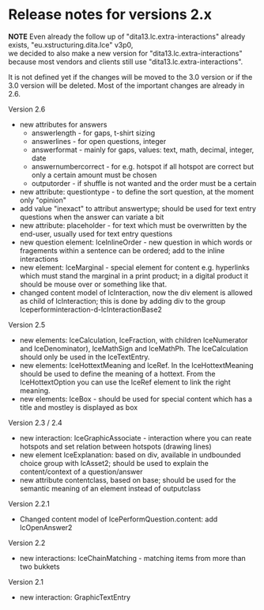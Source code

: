 # Release notes for versions 2.x

**NOTE**
Even already the follow up of "dita13.lc.extra-interactions" already exists, "eu.xstructuring.dita.lce" v3p0,  
we decided to also make a new version for "dita13.lc.extra-interactions" because most vendors and clients still use "dita13.lc.extra-interactions".

It is not defined yet if the changes will be moved to the 3.0 version or if the 3.0 version will be deleted. Most of the important changes are already in 2.6.


Version 2.6
- new attributes for answers
  - answerlength - for gaps, t-shirt sizing
  - answerlines - for open questions, integer
  - answerformat - mainly for gaps, values: text, math, decimal, integer, date
  - answernumbercorrect - for e.g. hotspot if all hotspot are correct but only a certain amount must be chosen
  - outputorder - if shuffle is not wanted and the order must be a certain
- new attribute: questiontype - to define the sort question, at the moment only "opinion"
- add value "inexact" to attribut answertype; should be used for text entry questions when the answer can variate a bit
- new attribute: placeholder - for text which must be overwritten by the end-user, usually used for text entry questions
- new question element: lceInlineOrder - new question in which words or fragements within a sentence can be ordered; add to the inline interactions
- new element: lceMarginal - special element for content e.g. hyperlinks which must stand the marginal in a print product; in a digital product it should be mouse over or something like that. 
- changed content model of lcInteraction, now the div element is allowed as child of lcInteraction; this is done by adding div to the group lceperforminteraction-d-lcInteractionBase2

Version 2.5
- new elements: lceCalculation, lceFraction, with children lceNumerator and lceDenominator), lceMathSign and lceMathPh. The lceCalculation should only be used in the lceTextEntry.
- new elements: lceHottextMeaning and lceRef. In the lceHottextMeaning should be used to define the meaning of a hottext. From the lceHottextOption you can use the lceRef element to link the right meaning.
- new elements: lceBox - should be used for special content which has a title and mostley is displayed as box

Version 2.3 / 2.4
- new interaction: lceGraphicAssociate - interaction where you can reate hotspots and set relation between hotspots (drawing lines)
- new element lceExplanation: based on div, available in undbounded choice group with lcAsset2; should be used to explain the content/context of a question/answer
- new attribute contentclass, based on base; should be used for the semantic meaning of an element instead of outputclass

Version 2.2.1
- Changed content model of lcePerformQuestion.content: add lcOpenAnswer2

Version 2.2
- new interactions: lceChainMatching - matching items from more than two bukkets

Version 2.1
- new interaction: GraphicTextEntry